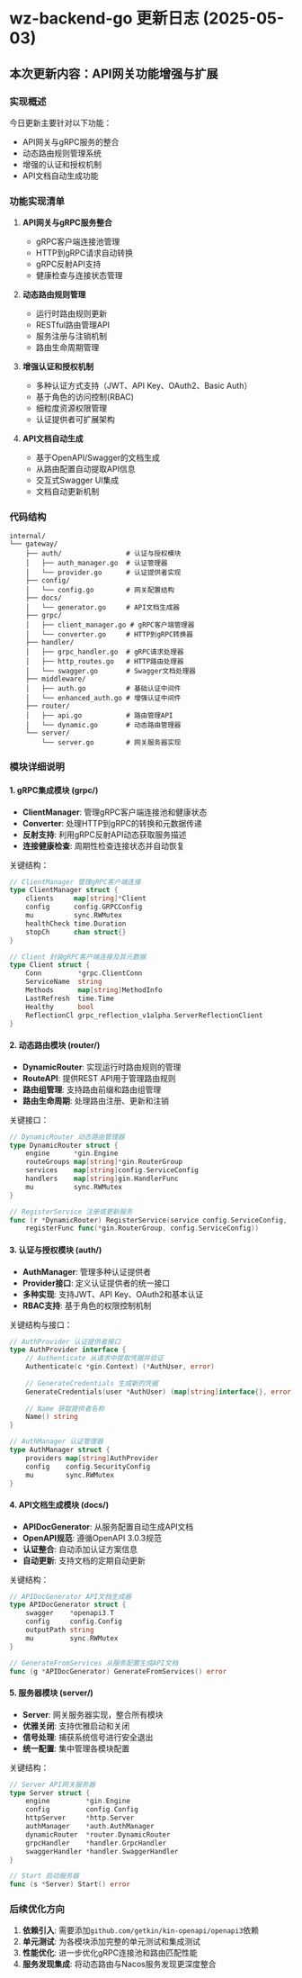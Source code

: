 # wz-backend-go 更新日志 (2025-05-03)

## 本次更新内容：API网关功能增强与扩展

### 实现概述

今日更新主要针对以下功能：

- API网关与gRPC服务的整合
- 动态路由规则管理系统
- 增强的认证和授权机制
- API文档自动生成功能

### 功能实现清单

1. **API网关与gRPC服务整合**
   
   - gRPC客户端连接池管理
   - HTTP到gRPC请求自动转换
   - gRPC反射API支持
   - 健康检查与连接状态管理

2. **动态路由规则管理**
   
   - 运行时路由规则更新
   - RESTful路由管理API
   - 服务注册与注销机制
   - 路由生命周期管理

3. **增强认证和授权机制**
   
   - 多种认证方式支持（JWT、API Key、OAuth2、Basic Auth）
   - 基于角色的访问控制(RBAC)
   - 细粒度资源权限管理
   - 认证提供者可扩展架构

4. **API文档自动生成**
   
   - 基于OpenAPI/Swagger的文档生成
   - 从路由配置自动提取API信息
   - 交互式Swagger UI集成
   - 文档自动更新机制

### 代码结构

```
internal/
└── gateway/
    ├── auth/                # 认证与授权模块
    │   ├── auth_manager.go  # 认证管理器
    │   └── provider.go      # 认证提供者实现
    ├── config/
    │   └── config.go        # 网关配置结构
    ├── docs/
    │   └── generator.go     # API文档生成器
    ├── grpc/
    │   ├── client_manager.go # gRPC客户端管理器
    │   └── converter.go     # HTTP到gRPC转换器
    ├── handler/
    │   ├── grpc_handler.go  # gRPC请求处理器
    │   ├── http_routes.go   # HTTP路由处理器
    │   └── swagger.go       # Swagger文档处理器
    ├── middleware/
    │   ├── auth.go          # 基础认证中间件
    │   └── enhanced_auth.go # 增强认证中间件
    ├── router/
    │   ├── api.go           # 路由管理API
    │   └── dynamic.go       # 动态路由管理器
    └── server/
        └── server.go        # 网关服务器实现
```

### 模块详细说明

#### 1. gRPC集成模块 (grpc/)

- **ClientManager**: 管理gRPC客户端连接池和健康状态
- **Converter**: 处理HTTP到gRPC的转换和元数据传递
- **反射支持**: 利用gRPC反射API动态获取服务描述
- **连接健康检查**: 周期性检查连接状态并自动恢复

关键结构：

```go
// ClientManager 管理gRPC客户端连接
type ClientManager struct {
    clients     map[string]*Client
    config      config.GRPCConfig
    mu          sync.RWMutex
    healthCheck time.Duration
    stopCh      chan struct{}
}

// Client 封装gRPC客户端连接及其元数据
type Client struct {
    Conn         *grpc.ClientConn
    ServiceName  string
    Methods      map[string]MethodInfo
    LastRefresh  time.Time
    Healthy      bool
    ReflectionCl grpc_reflection_v1alpha.ServerReflectionClient
}
```

#### 2. 动态路由模块 (router/)

- **DynamicRouter**: 实现运行时路由规则的管理
- **RouteAPI**: 提供REST API用于管理路由规则
- **路由组管理**: 支持路由前缀和路由组管理
- **路由生命周期**: 处理路由注册、更新和注销

关键接口：

```go
// DynamicRouter 动态路由管理器
type DynamicRouter struct {
    engine      *gin.Engine
    routeGroups map[string]*gin.RouterGroup
    services    map[string]config.ServiceConfig
    handlers    map[string]gin.HandlerFunc
    mu          sync.RWMutex
}

// RegisterService 注册或更新服务
func (r *DynamicRouter) RegisterService(service config.ServiceConfig, 
    registerFunc func(*gin.RouterGroup, config.ServiceConfig))
```

#### 3. 认证与授权模块 (auth/)

- **AuthManager**: 管理多种认证提供者
- **Provider接口**: 定义认证提供者的统一接口
- **多种实现**: 支持JWT、API Key、OAuth2和基本认证
- **RBAC支持**: 基于角色的权限控制机制

关键结构与接口：

```go
// AuthProvider 认证提供者接口
type AuthProvider interface {
    // Authenticate 从请求中提取凭据并验证
    Authenticate(c *gin.Context) (*AuthUser, error)
    
    // GenerateCredentials 生成新的凭据
    GenerateCredentials(user *AuthUser) (map[string]interface{}, error)
    
    // Name 获取提供者名称
    Name() string
}

// AuthManager 认证管理器
type AuthManager struct {
    providers map[string]AuthProvider
    config    config.SecurityConfig
    mu        sync.RWMutex
}
```

#### 4. API文档生成模块 (docs/)

- **APIDocGenerator**: 从服务配置自动生成API文档
- **OpenAPI规范**: 遵循OpenAPI 3.0.3规范
- **认证整合**: 自动添加认证方案信息
- **自动更新**: 支持文档的定期自动更新

关键结构：

```go
// APIDocGenerator API文档生成器
type APIDocGenerator struct {
    swagger    *openapi3.T
    config     config.Config
    outputPath string
    mu         sync.RWMutex
}

// GenerateFromServices 从服务配置生成API文档
func (g *APIDocGenerator) GenerateFromServices() error
```

#### 5. 服务器模块 (server/)

- **Server**: 网关服务器实现，整合所有模块
- **优雅关闭**: 支持优雅启动和关闭
- **信号处理**: 捕获系统信号进行安全退出
- **统一配置**: 集中管理各模块配置

关键结构：

```go
// Server API网关服务器
type Server struct {
    engine         *gin.Engine
    config         config.Config
    httpServer     *http.Server
    authManager    *auth.AuthManager
    dynamicRouter  *router.DynamicRouter
    grpcHandler    *handler.GrpcHandler
    swaggerHandler *handler.SwaggerHandler
}

// Start 启动服务器
func (s *Server) Start() error
```

### 后续优化方向

1. **依赖引入**: 需要添加`github.com/getkin/kin-openapi/openapi3`依赖
2. **单元测试**: 为各模块添加完整的单元测试和集成测试
3. **性能优化**: 进一步优化gRPC连接池和路由匹配性能
4. **服务发现集成**: 将动态路由与Nacos服务发现更深度整合
